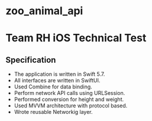 # zoo_animal_api

Team RH iOS Technical Test 
==================================

## Specification 

- The application is written in Swift 5.7.
- All interfaces are written in SwiftUI.
- Used Combine for data binding.
- Perform network API calls using URLSession.
- Performed conversion for height and weight.
- Used MVVM architecture with protocol based.
- Wrote reusable Networkig layer.
